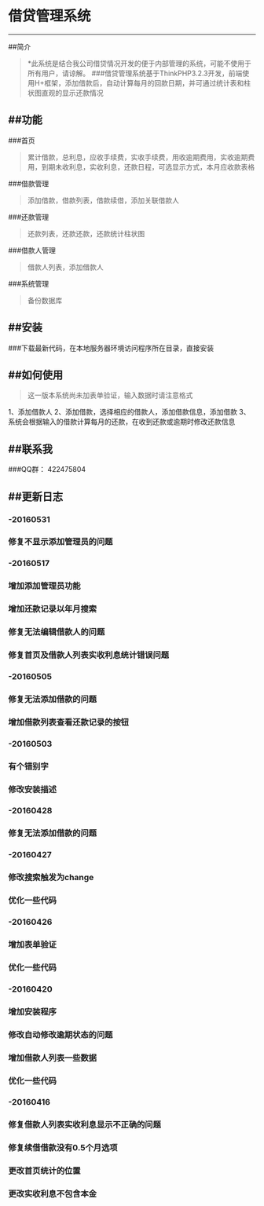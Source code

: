 # 借贷管理系统

---
##简介

>*此系统是结合我公司借贷情况开发的便于内部管理的系统，可能不使用于所有用户，请谅解。
###借贷管理系统基于ThinkPHP3.2.3开发，前端使用H+框架，添加借款后，自动计算每月的回款日期，并可通过统计表和柱状图直观的显示还款情况

##功能
---
###首页
>累计借款，总利息，应收手续费，实收手续费，用收逾期费用，实收逾期费用，到期未收利息，实收利息，还款日程，可选显示方式，本月应收款表格

###借款管理
>添加借款，借款列表，借款续借，添加关联借款人

###还款管理
>还款列表，还款还款，还款统计柱状图

###借款人管理
>借款人列表，添加借款人

###系统管理
>备份数据库


##安装
---
###下载最新代码，在本地服务器环境访问程序所在目录，直接安装

##如何使用
---
>这一版本系统尚未加表单验证，输入数据时请注意格式

1、添加借款人
2、添加借款，选择相应的借款人，添加借款信息，添加借款
3、系统会根据输入的借款计算每月的还款，在收到还款或逾期时修改还款信息


##联系我
---
###QQ群： 422475804

##更新日志
---
### -20160531

### 修复不显示添加管理员的问题

### -20160517

### 增加添加管理员功能

### 增加还款记录以年月搜索

### 修复无法编辑借款人的问题

### 修复首页及借款人列表实收利息统计错误问题

### -20160505

### 修复无法添加借款的问题

### 增加借款列表查看还款记录的按钮

### -20160503

### 有个错别字

### 修改安装描述

### -20160428

### 修复无法添加借款的问题

### -20160427

### 修改搜索触发为change

### 优化一些代码

### -20160426

### 增加表单验证

### 优化一些代码

### -20160420

### 增加安装程序

### 修改自动修改逾期状态的问题

### 增加借款人列表一些数据

### 优化一些代码

### -20160416

### 修复借款人列表实收利息显示不正确的问题

### 修复续借借款没有0.5个月选项

### 更改首页统计的位置

### 更改实收利息不包含本金
